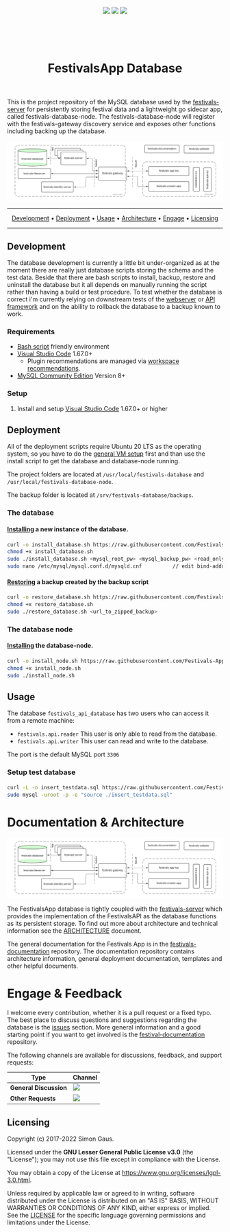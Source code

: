 <p align="center">
   <a href="https://github.com/Festivals-App/festivals-database/commits/" title="Last Commit"><img src="https://img.shields.io/github/last-commit/Festivals-App/festivals-database?style=flat"></a>
   <a href="https://github.com/festivals-app/festivals-database/issues" title="Open Issues"><img src="https://img.shields.io/github/issues/festivals-app/festivals-database?style=flat"></a>
   <a href="./LICENSE" title="License"><img src="https://img.shields.io/github/license/festivals-app/festivals-database.svg"></a>
</p>

<h1 align="center">
    <br/><br/>
    FestivalsApp Database
    <br/><br/>
</h1>

This is the project repository of the MySQL database used by the [festivals-server](https://github.com/festivals-app/festivals-server) for persistently storing festival data 
and a lightweight go sidecar app, called festivals-database-node. The festivals-database-node will register with the festivals-gateway discovery service and exposes other
functions including backing up the database.

![Figure 1: Architecture Overview Highlighted](https://github.com/Festivals-App/festivals-documentation/blob/main/images/architecture/overview_database.png "Figure 1: Architecture Overview Highlighted")

<hr/>
<p align="center">
    <a href="#development">Development</a> •
    <a href="#deployment">Deployment</a> • 
    <a href="#usage">Usage</a> • 
    <a href="#architecture">Architecture</a> •
    <a href="#engage">Engage</a> •
    <a href="#licensing">Licensing</a>
</p>
<hr/>

## Development

The database development is currently a little bit under-organized as at the moment there are really just database scripts storing the schema and the test data. 
Beside that there are bash scripts to install, backup, restore and uninstall the database but it all depends on manually running the script rather than having a 
build or test procedure. To test whether the database is correct i'm currently relying on downstream tests of the [webserver](https://github.com/Festivals-App/festivals-server) 
or [API framework](https://github.com/Festivals-App/festivals-api-ios) and on the ability to rollback the database to a backup known to work.

### Requirements

- [Bash script](https://en.wikipedia.org/wiki/Bash_(Unix_shell)) friendly environment
- [Visual Studio Code](https://code.visualstudio.com/download) 1.67.0+
    * Plugin recommendations are managed via [workspace recommendations](https://code.visualstudio.com/docs/editor/extension-marketplace#_recommended-extensions).
- [MySQL Community Edition](https://www.mysql.com/de/products/community/) Version 8+ 

### Setup

1. Install and setup [Visual Studio Code](https://code.visualstudio.com/download) 1.67.0+ or higher


## Deployment

All of the deployment scripts require Ubuntu 20 LTS as the operating system, so you have to do the [general VM setup](https://github.com/Festivals-App/festivals-documentation/tree/master/deployment/general-vm-setup) first and than use the install script to get the database and database-node running.

The project folders are located at `/usr/local/festivals-database` and `/usr/local/festivals-database-node`.

The backup folder is located at `/srv/festivals-database/backups`.

### The database

#### [Installing](https://github.com/Festivals-App/festivals-database/blob/main/operation/install_database.sh) a new instance of the database. 
```bash
curl -o install_database.sh https://raw.githubusercontent.com/Festivals-App/festivals-database/main/operation/install_database.sh
chmod +x install_database.sh
sudo ./install_database.sh <mysql_root_pw> <mysql_backup_pw> <read_only_pw> <read_write_pw>
sudo nano /etc/mysql/mysql.conf.d/mysqld.cnf          // edit bind-address=<private-ip>
```

#### [Restoring](https://github.com/Festivals-App/festivals-database/blob/main/operation/restore_database.sh) a backup created by the backup script
```bash
curl -o restore_database.sh https://raw.githubusercontent.com/Festivals-App/festivals-database/main/operation/restore_database.sh
chmod +x restore_database.sh
sudo ./restore_database.sh <url_to_zipped_backup>
```

### The database node

#### [Installing](https://github.com/Festivals-App/festivals-database/blob/main/operation/install_node.sh) the database-node. 
```bash
curl -o install_node.sh https://raw.githubusercontent.com/Festivals-App/festivals-database/main/operation/install_node.sh
chmod +x install_node.sh
sudo ./install_node.sh
```


## Usage

The database `festivals_api_database` has two users who can access it from a remote machine:

- `festivals.api.reader` This user is only able to read from the database.
- `festivals.api.writer` This user can read and write to the database.

The port is the default MySQL port `3306`

### Setup test database
```bash
curl -L -o insert_testdata.sql https://raw.githubusercontent.com/Festivals-App/festivals-database/main/database_scripts/insert_testdata.sql
sudo mysql -uroot -p -e "source ./insert_testdata.sql"
```


# Documentation & Architecture

![Figure 1: Architecture Overview Highlighted](https://github.com/Festivals-App/festivals-documentation/blob/main/images/architecture/overview_database.png "Figure 1: Architecture Overview Highlighted")

The FestivalsApp database is tightly coupled with the [festivals-server](https://github.com/Festivals-App/festivals-server) which provides the implementation of the FestivalsAPI as the database functions as its persistent storage. To find out more about architecture and technical information see the [ARCHITECTURE](./ARCHITECTURE.md) document.

The general documentation for the Festivals App is in the [festivals-documentation](https://github.com/festivals-app/festivals-documentation) repository. 
The documentation repository contains architecture information, general deployment documentation, templates and other helpful documents.


# Engage & Feedback

I welcome every contribution, whether it is a pull request or a fixed typo. The best place to discuss questions and suggestions regarding the database is the [issues](https://github.com/festivals-app/festivals-database/issues/) section. More general information and a good starting point if you want to get involved is the [festival-documentation](https://github.com/Festivals-App/festivals-documentation) repository.

The following channels are available for discussions, feedback, and support requests:

| Type                     | Channel                                                |
| ------------------------ | ------------------------------------------------------ |
| **General Discussion**   | <a href="https://github.com/festivals-app/festivals-documentation/issues/new/choose" title="General Discussion"><img src="https://img.shields.io/github/issues/festivals-app/festivals-documentation/question.svg?style=flat-square"></a> </a>   |
| **Other Requests**    | <a href="mailto:simon.cay.gaus@gmail.com" title="Email me"><img src="https://img.shields.io/badge/email-Simon-green?logo=mail.ru&style=flat-square&logoColor=white"></a>   |


## Licensing

Copyright (c) 2017-2022 Simon Gaus.

Licensed under the **GNU Lesser General Public License v3.0** (the "License"); you may not use this file except in compliance with the License.

You may obtain a copy of the License at https://www.gnu.org/licenses/lgpl-3.0.html.

Unless required by applicable law or agreed to in writing, software distributed under the License is distributed on an "AS IS" BASIS, WITHOUT WARRANTIES OR CONDITIONS OF ANY KIND, either express or implied. See the [LICENSE](./LICENSE) for the specific language governing permissions and limitations under the License.
